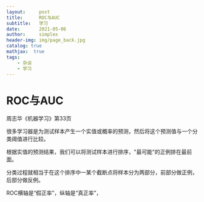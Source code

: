 ```yaml
---
layout:     post
title:      ROC与AUC
subtitle:   学习
date:       2021-05-06
author:     simplex
header-img: img/page_back.jpg
catalog: true
mathjax:  true
tags:
    - 杂谈
    - 学习
---
```


# ROC与AUC

周志华《机器学习》第33页

很多学习器是为测试样本产生一个实值或概率的预测，然后将这个预测值与一个分类阈值进行比较。

根据实值的预测结果，我们可以将测试样本进行排序，"最可能"的正例排在最前面。

分类过程就相当于在这个排序中一某个截断点将样本分为两部分，前部分做正例，后部分做反例。

ROC横轴是“假正率”，纵轴是“真正率”，